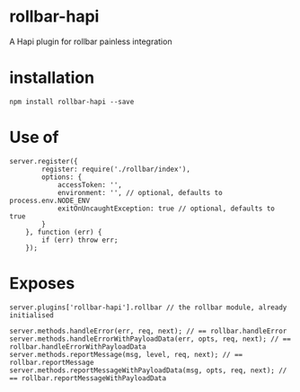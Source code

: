 # rollbar-hapi
A Hapi plugin for rollbar painless integration

# installation

    npm install rollbar-hapi --save

# Use of

    server.register({
            register: require('./rollbar/index'),
            options: {
                accessToken: '',
                environment: '', // optional, defaults to process.env.NODE_ENV
                exitOnUncaughtException: true // optional, defaults to true
            }
        }, function (err) {
            if (err) throw err;
        });

# Exposes

    server.plugins['rollbar-hapi'].rollbar // the rollbar module, already initialised

    server.methods.handleError(err, req, next); // == rollbar.handleError
    server.methods.handleErrorWithPayloadData(err, opts, req, next); // == rollbar.handleErrorWithPayloadData
    server.methods.reportMessage(msg, level, req, next); // == rollbar.reportMessage
    server.methods.reportMessageWithPayloadData(msg, opts, req, next); // == rollbar.reportMessageWithPayloadData

